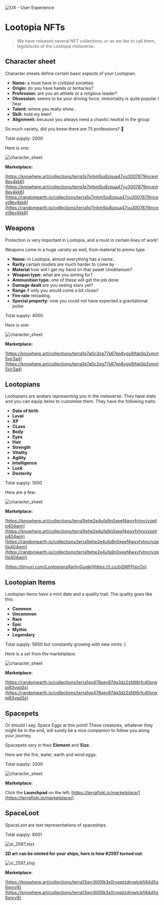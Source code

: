 ![UX - User Experience](images/banner_sg_lootopians.jpg ':class=banner-image')

# Lootopia NFTs

> We have released several NFT collections, or as we like to call them, legoblocks of the Lootopia metaverse.

## Character sheet

Character sheets define certain basic aspects of your Lootopian.

 - **Name:**  a must have in civilized societies
 - **Origin:**  do you have hands or tentacles?
 - **Profession:**  are you an athlete or a religious leader?
 - **Obsession:**  seems to be your driving force, immortality is quite popular I hear
 - **Talent:**  where you really shine..
 - **Skill:**  hold my beer!
 - **Alignment:**  because you always need a chaotic neutral in the group

So much variety, did you know there are 75 professions? :eyes:

Total supply: 2000 

Here is one:

![character_sheet](/images/character_sheet.jpg)

**Marketplace:**

[https://knowhere.art/collections/terra1q7jnhm5ju8zqua47yu3007879jncevt9ev4kk6](https://knowhere.art/collections/terra1q7jnhm5ju8zqua47yu3007879jncevt9ev4kk6)</br>
[https://randomearth.io/collections/terra1q7jnhm5ju8zqua47yu3007879jncevt9ev4kk6](https://randomearth.io/collections/terra1q7jnhm5ju8zqua47yu3007879jncevt9ev4kk6)

## Weapons

Protection is very important in Lootopia, and a must in certain lines of work!

Weapons come in a huge variety as well, from material to ammo type.

 - **Name:**  in Lootopia, almost everything has a name..
 - **Rarity**  certain models are much harder to come by
 - **Material**  how will I get my hand on that sweet Unobtanium?
 - **Weapon type:**  what are you aiming for?
 - **Ammunition type:**  one of these will get the job done
 - **Damage dealt** are you seeing stars yet?
 - **Range**  if only you would come a bit closer!
 - **Fire rate**  reloading.
 - **Special property:** now you could not have expected a gravitational pulse


Total supply: 4000

Here is one:

![character_sheet](/images/weapon.jpg)

**Marketplace:**

[https://knowhere.art/collections/terra1q7a0c3zg77s67ep8ygs9jfsk0p2ymvt5xjr3ad](https://knowhere.art/collections/terra1q7a0c3zg77s67ep8ygs9jfsk0p2ymvt5xjr3ad)

## Lootopians

Lootopians are avatars representing you in the metaverse. They have stats and you can equip items to customize them. They have the following traits:

 - **Date of birth**
 - **Level**
 - **XP**
 - **CLass**
 - **Body**
 - **Eyes**
 - **Hair**
 - **Strength**
 - **Vitality**
 - **Agility**
 - **Intelligence**
 - **Luck**
 - **Dexterity**



Total supply: 1000

Here are a few:

![character_sheet](/images/lootopian_char.jpg)

**Marketplace:**

[https://knowhere.art/collections/terra1tehe2e4ufa9n0xeef4wxvfvhncjyzetlp404wm](https://knowhere.art/collections/terra1tehe2e4ufa9n0xeef4wxvfvhncjyzetlp404wm)</br>
[https://randomearth.io/collections/terra1tehe2e4ufa9n0xeef4wxvfvhncjyzetlp404wm](https://randomearth.io/collections/terra1tehe2e4ufa9n0xeef4wxvfvhncjyzetlp404wm)

[https://tinyurl.com/LootopiansRarityGuide](https://t.co/bQWFPipcOx)


## Lootopian Items

Lootopian items have a mint date and a quality trait. The quality goes like this:

 - **Common**
 - **Uncommon**
 - **Rare**
 - **Epic**
 - **Mythic**
 - **Legendary**

Total supply: 5600 but constantly growing with new mints :)

Here is a set from the marketplace:

![character_sheet](/images/items_worn.jpg)

**Marketplace**:

[https://randomearth.io/collections/terra1gx478xey87dq3dz2sfdt6rfcd0snqpj83ypd3x](https://randomearth.io/collections/terra1gx478xey87dq3dz2sfdt6rfcd0snqpj83ypd3x)


## Spacepets

Or should I say, Space Eggs at this point! These creatures, whatever they might be in the end, will surely be a nice companion to follow you along your journey.

Spacepets vary in their **Element** and  **Size**.

Here are the fire, water, earth and wind eggs:

Total supply: 3200

![character_sheet](/images/eggs_small.jpg)

**Marketplace**:

Click the **Launchpad** on the left: [https://terrafloki.io/marketplace/](https://terrafloki.io/marketplace/)

## SpaceLoot

SpaceLoot are text representations of spaceships.

Total supply: 8001

![sl_2597_text](images/sl_2597_text.jpg)

**2D art can be minted for your ships, here is how #2597 turned out:**

![sl_2597_ship](images/sl_2597_ship.jpg)

**Marketplace**:

[https://knowhere.art/collections/terra13qrc9j00lk3x0rvpptzdmwtckfj64d5g6xnrv9](https://knowhere.art/collections/terra13qrc9j00lk3x0rvpptzdmwtckfj64d5g6xnrv9)
